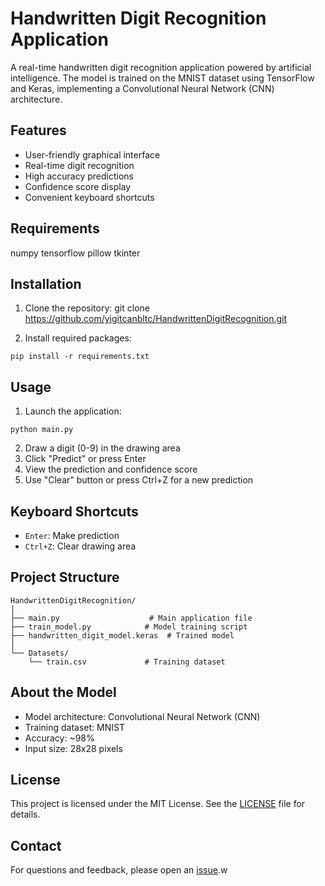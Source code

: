 # Handwritten Digit Recognition Application

A real-time handwritten digit recognition application powered by artificial intelligence. The model is trained on the MNIST dataset using TensorFlow and Keras, implementing a Convolutional Neural Network (CNN) architecture.

## Features

- User-friendly graphical interface
- Real-time digit recognition
- High accuracy predictions
- Confidence score display
- Convenient keyboard shortcuts

## Requirements
numpy
tensorflow
pillow
tkinter

## Installation

1. Clone the repository:
git clone https://github.com/yigitcanbltc/HandwrittenDigitRecognition.git

2. Install required packages:
```
pip install -r requirements.txt
```

## Usage

1. Launch the application:
```
python main.py
```

2. Draw a digit (0-9) in the drawing area
3. Click "Predict" or press Enter
4. View the prediction and confidence score
5. Use "Clear" button or press Ctrl+Z for a new prediction

## Keyboard Shortcuts

- `Enter`: Make prediction
- `Ctrl+Z`: Clear drawing area

## Project Structure

```
HandwrittenDigitRecognition/
│
├── main.py                    # Main application file
├── train_model.py            # Model training script
├── handwritten_digit_model.keras  # Trained model
│
└── Datasets/
    └── train.csv             # Training dataset
```

## About the Model

- Model architecture: Convolutional Neural Network (CNN)
- Training dataset: MNIST
- Accuracy: ~98%
- Input size: 28x28 pixels

## License

This project is licensed under the MIT License. See the [LICENSE](LICENSE) file for details.

## Contact

For questions and feedback, please open an [issue](https://github.com/yigitcanbltc/HandwrittenDigitRecognition/issues).w